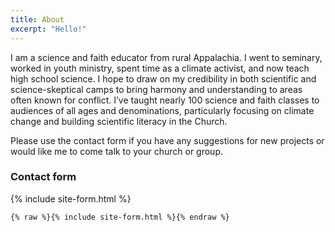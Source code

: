 ```yaml
---
title: About
excerpt: "Hello!"
---
```


I am a science and faith educator from rural Appalachia. I went to seminary, worked in youth ministry, spent time as a climate activist, and now teach high school science. I hope to draw on my credibility in both scientific and science-skeptical camps to bring harmony and understanding to areas often known for conflict. I’ve taught nearly 100 science and faith classes to audiences of all ages and denominations, particularly focusing on climate change and building scientific literacy in the Church. 

Please use the contact form if you have any suggestions for new projects or would like me to come talk to your church or group.

### Contact form

{% include site-form.html %}

``` html
{% raw %}{% include site-form.html %}{% endraw %}